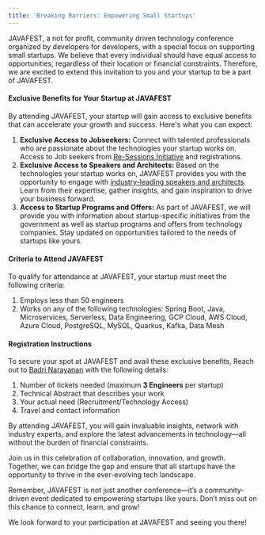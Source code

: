 ```yaml
---
title: 'Breaking Barriers: Empowering Small Startups'
---
```


JAVAFEST, a not for profit, community driven technology conference organized by developers for developers, with a special focus on supporting small startups. We believe that every individual should have equal access to opportunities, regardless of their location or financial constraints. Therefore, we are excited to extend this invitation to you and your startup to be a part of JAVAFEST.

#### Exclusive Benefits for Your Startup at JAVAFEST

By attending JAVAFEST, your startup will gain access to exclusive benefits that can accelerate your growth and success. Here's what you can expect:

1. **Exclusive Access to Jobseekers:** Connect with talented professionals who are passionate about the technologies your startup works on. Access to Job seekers from [Re-Sessions Initiative](/re-session/) and registrations.
2. **Exclusive Access to Speakers and Architects:** Based on the technologies your startup works on, JAVAFEST provides you with the opportunity to engage with [industry-leading speakers and architects](/speakers/). Learn from their expertise, gather insights, and gain inspiration to drive your business forward.
3. **Access to Startup Programs and Offers:** As part of JAVAFEST, we will provide you with information about startup-specific initiatives from the government as well as startup programs and offers from technology companies. Stay updated on opportunities tailored to the needs of startups like yours.

#### Criteria to Attend JAVAFEST

To qualify for attendance at JAVAFEST, your startup must meet the following criteria:

1. Employs less than 50 engineers
2. Works on any of the following technologies: Spring Boot, Java, Microservices, Serverless, Data Engineering, GCP Cloud, AWS Cloud, Azure Cloud, PostgreSQL, MySQL, Quarkus, Kafka, Data Mesh

#### Registration Instructions

To secure your spot at JAVAFEST and avail these exclusive benefits, Reach out to [Badri Narayanan](https://www.linkedin.com/in/pvbadri/) with the following details:

1. Number of tickets needed (maximum **3 Engineers** per startup)
2. Technical Abstract that describes your work
3. Your actual need (Recruitment/Technology Access)
4. Travel and contact information

By attending JAVAFEST, you will gain invaluable insights, network with industry experts, and explore the latest advancements in technology—all without the burden of financial constraints.

Join us in this celebration of collaboration, innovation, and growth. Together, we can bridge the gap and ensure that all startups have the opportunity to thrive in the ever-evolving tech landscape.

Remember, JAVAFEST is not just another conference—it’s a community-driven event dedicated to empowering startups like yours. Don’t miss out on this chance to connect, learn, and grow!

We look forward to your participation at JAVAFEST and seeing you there!